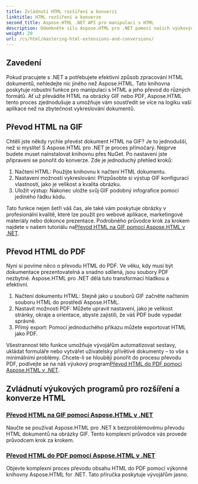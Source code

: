 ```yaml
---
title: Zvládnutí HTML rozšíření a konverzí
linktitle: HTML rozšíření a konverze
second_title: Aspose.HTML .NET API pro manipulaci s HTML
description: Odemkněte sílu Aspose.HTML pro .NET pomocí našich výukových programů o převodu HTML na GIF a PDF. Transformujte své dokumenty bez námahy.
weight: 20
url: /cs/html/mastering-html-extensions-and-conversions/
---
```

## Zavedení

Pokud pracujete s .NET a potřebujete efektivní způsob zpracování HTML dokumentů, nehledejte nic jiného než Aspose.HTML. Tato knihovna poskytuje robustní funkce pro manipulaci s HTML a jeho převod do různých formátů. Ať už převádíte HTML na obrázky GIF nebo PDF, Aspose.HTML tento proces zjednodušuje a umožňuje vám soustředit se více na logiku vaší aplikace než na zbytečnost vykreslování dokumentů.

## Převod HTML na GIF
Chtěli jste někdy rychle převést dokument HTML na GIF? Je to jednodušší, než si myslíte! S Aspose.HTML pro .NET je proces přímočarý. Nejprve budete muset nainstalovat knihovnu přes NuGet. Po nastavení jste připraveni se ponořit do konverze. Zde je jednoduchý přehled kroků:

1. Načtení HTML: Použijte knihovnu k načtení HTML dokumentu.
2. Nastavení možností vykreslování: Přizpůsobte si výstup GIF konfigurací vlastností, jako je velikost a kvalita obrázku.
3. Uložit výstup: Nakonec uložte svůj GIF podobný infografice pomocí jediného řádku kódu.

 Tato funkce nejen šetří váš čas, ale také vám poskytuje obrázky v profesionální kvalitě, které lze použít pro webové aplikace, marketingové materiály nebo dokonce prezentace. Podrobného průvodce krok za krokem najdete v našem tutoriálu na[Převod HTML na GIF pomocí Aspose.HTML v .NET](./converting-html-to-gif/).

## Převod HTML do PDF
Nyní si povíme něco o převodu HTML do PDF. Ve věku, kdy musí být dokumentace prezentovatelná a snadno sdílená, jsou soubory PDF nezbytné. Aspose.HTML pro .NET dělá tuto transformaci hladkou a efektivní. 

1. Načtení dokumentu HTML: Stejně jako u souborů GIF začněte načtením souboru HTML do prostředí Aspose.HTML.
2. Nastavit možnosti PDF: Můžete upravit nastavení, jako je velikost stránky, okraje a orientace, abyste zajistili, že váš PDF bude vypadat správně.
3. Přímý export: Pomocí jednoduchého příkazu můžete exportovat HTML jako PDF. 

Všestrannost této funkce umožňuje vývojářům automatizovat sestavy, ukládat formuláře nebo vytvářet uživatelsky přívětivé dokumenty – to vše s minimálními problémy. Chcete-li se hlouběji ponořit do procesu převodu PDF, podívejte se na náš výukový program[Převod HTML do PDF pomocí Aspose.HTML v .NET](./converting-html-to-pdf/).

## Zvládnutí výukových programů pro rozšíření a konverze HTML
### [ Převod HTML na GIF pomocí Aspose.HTML v .NET](./converting-html-to-gif/)
Naučte se používat Aspose.HTML pro .NET k bezproblémovému převodu HTML dokumentů na obrázky GIF. Tento komplexní průvodce vás provede průvodcem krok za krokem.
### [Převod HTML do PDF pomocí Aspose.HTML v .NET](./converting-html-to-pdf/)
Objevte komplexní proces převodu obsahu HTML do PDF pomocí výkonné knihovny Aspose.HTML for .NET. Tato příručka poskytuje vývojářům jasno.
